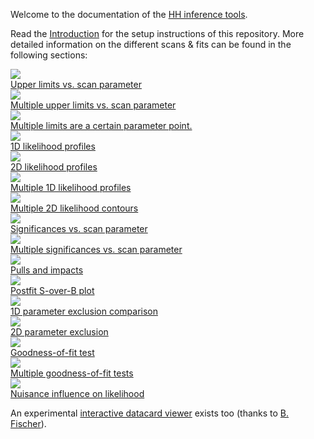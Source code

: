 Welcome to the documentation of the [HH inference tools](https://gitlab.cern.ch/hh/tools/inference).

Read the [Introduction](introduction.md) for the setup instructions of this repository.
More detailed information on the different scans & fits can be found in the following sections:

<div class="dhi_image_boxes">
  <a href="tasks/limits.html#limit-on-poi-vs-scan-parameter">
    <div class="dhi_image_box">
      <div>
        <img src="images/limits__r__kl_n51_-25.0_25.0__fb_bbwwllvv_log.png" />
      </div>
      <div>
        Upper limits vs. scan parameter
      </div>
    </div>
  </a>

  <a href="tasks/limits.html#multiple-limits-on-poi-vs-scan-parameter">
    <div class="dhi_image_box">
      <div>
        <img src="images/multilimits__poi_r__scan_kl_-25.0_25.0_n51__params_r_qqhh1.0_r_gghh1.0_kt1.0_CV1.0_C2V1.0__fb_log.png" />
      </div>
      <div>
        Multiple upper limits vs. scan parameter
      </div>
    </div>
  </a>

  <a href="tasks/limits.html#multiple-limits-at-a-certain-point-of-parameters">
    <div class="dhi_image_box">
      <div>
        <img src="images/limitsatpoint__poi_r__params_r_qqhh1.0_r_gghh1.0_kl1.0_kt1.0_CV1.0_C2V1.0.png" />
      </div>
      <div>
        Multiple limits are a certain parameter point.
      </div>
    </div>
  </a>

  <a href="tasks/likelihood.html#1d">
    <div class="dhi_image_box">
      <div>
        <img src="images/nll1d__kl_n51_-25.0_25.0.png" />
      </div>
      <div>
        1D likelihood profiles
      </div>
    </div>
  </a>

  <a href="tasks/likelihood.html#2d">
    <div class="dhi_image_box">
      <div>
        <img src="images/nll2d__kl_n61_-30.0_30.0__kt_n41_-10.0_10.0__log.png" />
      </div>
      <div>
        2D likelihood profiles
      </div>
    </div>
  </a>

  <a href="tasks/likelihood.html#1d_1">
    <div class="dhi_image_box">
      <div>
        <img src="images/multinll1d__poi_kl__scan_kl_-10.0_10.0_n21__params_r1.0_r_qqhh1.0_r_gghh1.0_kt1.0_CV1.0_C2V1.0.png" />
      </div>
      <div>
        Multiple 1D likelihood profiles
      </div>
    </div>
  </a>

  <a href="tasks/likelihood.html#2d_1">
    <div class="dhi_image_box">
      <div>
        <img src="images/multinll2d__poi_kl_kt__scan_kl_-10.0_10.0_n21_kt_-5.0_5.0_n11__params_r1.0_r_qqhh1.0_r_gghh1.0_CV1.0_C2V1.0.png" />
      </div>
      <div>
        Multiple 2D likelihood contours
      </div>
    </div>
  </a>

  <a href="tasks/significances.html#significance-vs-scan-parameter">
    <div class="dhi_image_box">
      <div>
        <img src="images/significances__poi_r__scan_kl_-2.0_6.0_n9__params_r_qqhh1.0_r_gghh1.0_kt1.0_CV1.0_C2V1.0.png" />
      </div>
      <div>
        Significances vs. scan parameter
      </div>
    </div>
  </a>

  <a href="tasks/significances.html#multiple-significance-scans-vs-scan-parameter">
    <div class="dhi_image_box">
      <div>
        <img src="images/multisignificances__poi_r__scan_kl_-2.0_6.0_n9__params_r_qqhh1.0_r_gghh1.0_kt1.0_CV1.0_C2V1.0.png" />
      </div>
      <div>
        Multiple significances vs. scan parameter
      </div>
    </div>
  </a>

  <a href="tasks/pullsandimpacts.html">
    <div class="dhi_image_box">
      <div>
        <img src="images/pulls_impacts__poi_r__params_r_qqhh1.0_r_gghh1.0_kl1.0_kt1.0_CV1.0_C2V1.0.png" />
      </div>
      <div>
        Pulls and impacts
      </div>
    </div>
  </a>

  <a href="tasks/postfit.html#combined-postfit-shapes">
    <div class="dhi_image_box">
      <div>
        <img src="images/postfitsoverb__poi_r__params_r_qqhh1.0_r_gghh1.0_kl1.0_kt1.0_CV1.0_C2V1.0.png" />
      </div>
      <div>
        Postfit S-over-B plot
      </div>
    </div>
  </a>

  <a href="tasks/exclusion.html#comparison-of-exclusion-performance">
    <div class="dhi_image_box">
      <div>
        <img src="images/exclusionbestfit__poi_r_gghh__scan_kl_-30.0_30.0_n61__params_r1.0_r_qqhh1.0_kt1.0_CV1.0_C2V1.0.png" />
      </div>
      <div>
        1D parameter exclusion comparison
      </div>
    </div>
  </a>

  <a href="tasks/exclusion.html#2d-parameter-exclusion">
    <div class="dhi_image_box">
      <div>
        <img src="images/exclusionbestfit2d__poi_r__scan_kl_-30.0_30.0_n61_kt_-6.0_9.0_n31__params_r_qqhh1.0_r_gghh1.0_CV1.0_C2V1.0.png" />
      </div>
      <div>
        2D parameter exclusion
      </div>
    </div>
  </a>

  <a href="tasks/gof.html#testing-a-datacard">
    <div class="dhi_image_box">
      <div>
        <img src="images/gofs__poi_r__params_r_qqhh1.0_r_gghh1.0_kl1.0_kt1.0_CV1.0_C2V1.0__t300_pt15.png" />
      </div>
      <div>
        Goodness-of-fit test
      </div>
    </div>
  </a>

  <a href="tasks/gof.html#testing-multiple-datacards">
    <div class="dhi_image_box">
      <div>
        <img src="images/multigofs__poi_r__params_r_qqhh1.0_r_gghh1.0_kl1.0_kt1.0_CV1.0_C2V1.0__t300_300_300_pt15_15_15.png" />
      </div>
      <div>
        Multiple goodness-of-fit tests
      </div>
    </div>
  </a>

  <a href="tasks/postfit.html#nuisance-parameter-influence-on-likelihood">
    <div class="dhi_image_box">
      <div>
        <img src="images/nlls__-2.0To2.0__poi_r__params_r_qqhh1.0_r_gghh1.0_kl1.0_kt1.0_CV1.0_C2V1.0__log.png" />
      </div>
      <div>
        Nuisance influence on likelihood
      </div>
    </div>
  </a>

  <div style="clear: both;"></div>
</div>

An experimental [interactive datacard viewer](view_datacard.html) exists too (thanks to [B. Fischer](https://git.rwth-aachen.de/3pia/cms_analyses/common/-/blob/master/view_datacard.html)).
